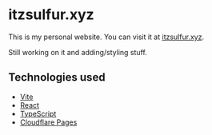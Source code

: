 # itzsulfur.xyz

This is my personal website. You can visit it at [itzsulfur.xyz](https://itzsulfur.xyz).

Still working on it and adding/styling stuff.

## Technologies used

- [Vite](https://vitejs.dev)
- [React](https://react.dev)
- [TypeScript](https://www.typescriptlang.org)
- [Cloudflare Pages](https://pages.cloudflare.com)

